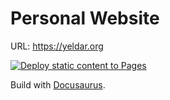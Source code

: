 # Personal Website

URL: https://yeldar.org

[![Deploy static content to Pages](https://github.com/yeldarx/yeldarx.github.io/actions/workflows/deploy.yml/badge.svg)](https://github.com/yeldarx/yeldarx.github.io/actions/workflows/deploy.yml)

Build with [Docusaurus](https://docusaurus.io).

